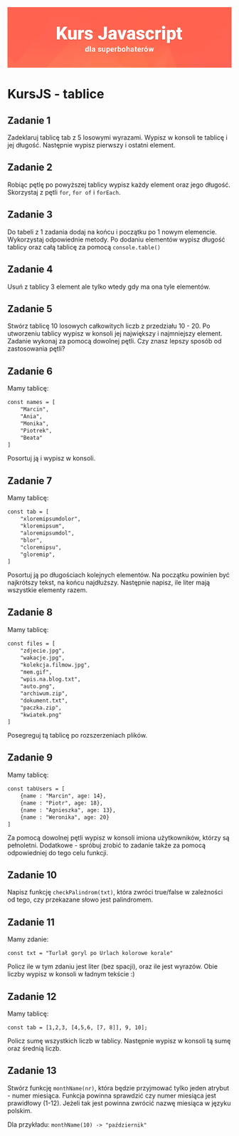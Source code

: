 ![](../../../kursjs.png)

# KursJS - tablice

## Zadanie 1
Zadeklaruj tablicę tab z 5 losowymi wyrazami. Wypisz w konsoli te tablicę i jej długość. Następnie wypisz pierwszy i ostatni element.

## Zadanie 2
Robiąc pętlę po powyższej tablicy wypisz każdy element oraz jego długość. Skorzystaj z pętli `for`, `for of` i `forEach`.

## Zadanie 3
Do tabeli z 1 zadania dodaj na końcu i początku po 1 nowym elemencie.
Wykorzystaj odpowiednie metody. Po dodaniu elementów wypisz długość tablicy oraz całą tablicę za pomocą `console.table()`

## Zadanie 4
Usuń z tablicy 3 element ale tylko wtedy gdy ma ona tyle elementów.

## Zadanie 5
Stwórz tablicę 10 losowych całkowitych liczb z przedziału 10 - 20.
Po utworzeniu tablicy wypisz w konsoli jej największy i najmniejszy element. Zadanie wykonaj za pomocą dowolnej pętli. Czy znasz lepszy sposób od zastosowania pętli?

## Zadanie 6
Mamy tablicę:

```
const names = [
    "Marcin",
    "Ania",
    "Monika",
    "Piotrek",
    "Beata"
]
```
Posortuj ją i wypisz w konsoli.

## Zadanie 7
Mamy tablicę:

```
const tab = [
    "xloremipsumdolor",
    "kloremipsum",
    "aloremipsumdol",
    "blor",
    "cloremipsu",
    "gloremip",
]
```

Posortuj ją po długościach kolejnych elementów. Na początku powinien być najkrótszy tekst, na końcu najdłuższy. Następnie napisz, ile liter mają wszystkie elementy razem.

## Zadanie 8
Mamy tablicę:

```
const files = [
    "zdjecie.jpg",
    "wakacje.jpg",
    "kolekcja.filmow.jpg",
    "mem.gif",
    "wpis.na.blog.txt",
    "auto.png",
    "archiwum.zip",
    "dokument.txt",
    "paczka.zip",
    "kwiatek.png"
]
```

Posegreguj tą tablicę po rozszerzeniach plików.

## Zadanie 9
Mamy tablicę:

```
const tabUsers = [
    {name : "Marcin", age: 14},
    {name : "Piotr", age: 18},
    {name : "Agnieszka", age: 13},
    {name : "Weronika", age: 20}
]
```

Za pomocą dowolnej pętli wypisz w konsoli imiona użytkowników, którzy są pełnoletni.
Dodatkowe - spróbuj zrobić to zadanie także za pomocą odpowiedniej do tego celu funkcji.

## Zadanie 10
Napisz funkcję `checkPalindrom(txt)`, która zwróci true/false w zależności od tego, czy przekazane słowo jest palindromem.

## Zadanie 11
Mamy zdanie:

```
const txt = "Turlał goryl po Urlach kolorowe korale"
```

Policz ile w tym zdaniu jest liter (bez spacji), oraz ile jest wyrazów. Obie liczby wypisz w konsoli w ładnym tekście :)

## Zadanie 12
Mamy tablicę:

```
const tab = [1,2,3, [4,5,6, [7, 8]], 9, 10];
```

Policz sumę wszystkich liczb w tablicy.
Następnie wypisz w konsoli tą sumę oraz średnią liczb.

## Zadanie 13
Stwórz funkcję `monthName(nr)`, która będzie przyjmować tylko jeden atrybut - numer miesiąca. Funkcja powinna sprawdzić czy numer miesiąca jest prawidłowy (1-12). Jeżeli tak jest powinna zwrócić nazwę miesiąca w języku polskim.

Dla przykładu:
`monthName(10) -> "październik"`
